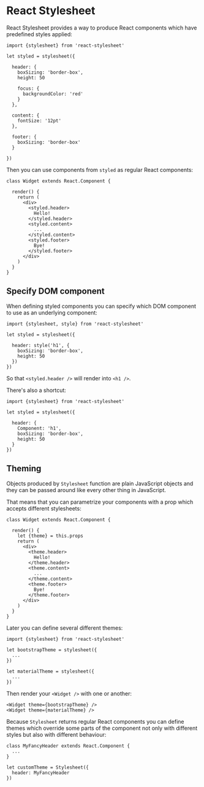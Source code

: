 React Stylesheet
================

React Stylesheet provides a way to produce React components which have
predefined styles applied:

    import {stylesheet} from 'react-stylesheet'

    let styled = stylesheet({

      header: {
        boxSizing: 'border-box',
        height: 50

        focus: {
          backgroundColor: 'red'
        }
      },

      content: {
        fontSize: '12pt'
      },

      footer: {
        boxSizing: 'border-box'
      }

    })

Then you can use components from `styled` as regular React components:

    class Widget extends React.Component {

      render() {
        return (
          <div>
            <styled.header>
              Hello!
            </styled.header>
            <styled.content>
              ...
            </styled.content>
            <styled.footer>
              Bye!
            </styled.footer>
          </div>
        )
      }
    }

Specify DOM component
---------------------

When defining styled components you can specify which DOM component to use as an
underlying component:

    import {stylesheet, style} from 'react-stylesheet'

    let styled = stylesheet({

      header: style('h1', {
        boxSizing: 'border-box',
        height: 50
      })
    })

So that `<styled.header />` will render into `<h1 />`.

There's also a shortcut:

    import {stylesheet} from 'react-stylesheet'

    let styled = stylesheet({

      header: {
        Component: 'h1',
        boxSizing: 'border-box',
        height: 50
      }
    })
    
Theming
-------

Objects produced by `Stylesheet` function are plain JavaScript objects and they
can be passed around like every other thing in JavaScript.

That means that you can parametrize your components with a prop which accepts
different stylesheets:

    class Widget extends React.Component {

      render() {
        let {theme} = this.props
        return (
          <div>
            <theme.header>
              Hello!
            </theme.header>
            <theme.content>
              ...
            </theme.content>
            <theme.footer>
              Bye!
            </theme.footer>
          </div>
        )
      }
    }

Later you can define several different themes:

    import {stylesheet} from 'react-stylesheet'

    let bootstrapTheme = stylesheet({
      ...
    })

    let materialTheme = stylesheet({
      ...
    })

Then render your `<Widget />` with one or another:

    <Widget theme={bootstrapTheme} />
    <Widget theme={materialTheme} />

Because `Stylesheet` returns regular React components you can define themes
which override some parts of the component not only with different styles but
also with different behaviour:

    class MyFancyHeader extends React.Component {
      ...
    }

    let customTheme = Stylesheet({
      header: MyFancyHeader
    })
